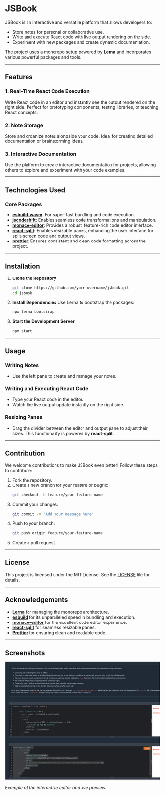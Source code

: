 # JSBook

JSBook is an interactive and versatile platform that allows developers to:

- Store notes for personal or collaborative use.
- Write and execute React code with live output rendering on the side.
- Experiment with new packages and create dynamic documentation.

The project uses a monorepo setup powered by **Lerna** and incorporates various powerful packages and tools.

---

## Features

### 1. **Real-Time React Code Execution**
Write React code in an editor and instantly see the output rendered on the right side. Perfect for prototyping components, testing libraries, or teaching React concepts.

### 2. **Note Storage**
Store and organize notes alongside your code. Ideal for creating detailed documentation or brainstorming ideas.

### 3. **Interactive Documentation**
Use the platform to create interactive documentation for projects, allowing others to explore and experiment with your code examples.

---

## Technologies Used

### Core Packages
- **[esbuild-wasm](https://github.com/evanw/esbuild)**: For super-fast bundling and code execution.
- **[jscodeshift](https://github.com/facebook/jscodeshift)**: Enables seamless code transformations and manipulation.
- **[monaco-editor](https://microsoft.github.io/monaco-editor/)**: Provides a robust, feature-rich code editor interface.
- **[react-split](https://github.com/nathancahill/split)**: Enables resizable panes, enhancing the user interface for split-screen code and output views.
- **[prettier](https://prettier.io/)**: Ensures consistent and clean code formatting across the project.

---

## Installation

1. **Clone the Repository**
   ```bash
   git clone https://github.com/your-username/jsbook.git
   cd jsbook
   ```

2. **Install Dependencies**
   Use Lerna to bootstrap the packages:
   ```bash
   npx lerna bootstrap
   ```

3. **Start the Development Server**
   ```bash
   npm start
   ```

---

## Usage

### Writing Notes
- Use the left pane to create and manage your notes.

### Writing and Executing React Code
- Type your React code in the editor.
- Watch the live output update instantly on the right side.

### Resizing Panes
- Drag the divider between the editor and output pane to adjust their sizes. This functionality is powered by **react-split**.

---

## Contribution

We welcome contributions to make JSBook even better! Follow these steps to contribute:

1. Fork the repository.
2. Create a new branch for your feature or bugfix:
   ```bash
   git checkout -b feature/your-feature-name
   ```
3. Commit your changes:
   ```bash
   git commit -m "Add your message here"
   ```
4. Push to your branch:
   ```bash
   git push origin feature/your-feature-name
   ```
5. Create a pull request.

---

## License

This project is licensed under the MIT License. See the [LICENSE](LICENSE) file for details.

---

## Acknowledgements

- **[Lerna](https://lerna.js.org/)** for managing the monorepo architecture.
- **[esbuild](https://esbuild.github.io/)** for its unparalleled speed in bundling and execution.
- **[monaco-editor](https://microsoft.github.io/monaco-editor/)** for the excellent code editor experience.
- **[react-split](https://github.com/nathancahill/split)** for seamless resizable panes.
- **[Prettier](https://prettier.io/)** for ensuring clean and readable code.

---

## Screenshots

![JSBook Editor](./image.png)

*Example of the interactive editor and live preview.*
